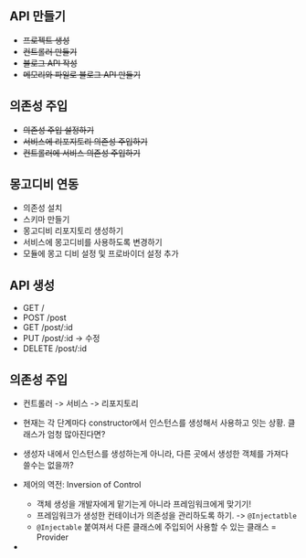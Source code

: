 ## API 만들기

- ~~프로젝트 생성~~
- ~~컨트롤러 만들기~~
- ~~블로그 API 작성~~
- ~~메모리와 파일로 블로그 API 만들기~~

## 의존성 주입

- ~~의존성 주입 설정하기~~
- ~~서비스에 리포지토리 의존성 주입하기~~
- ~~컨트롤러에 서비스 의존성 주입하기~~

## 몽고디비 연동

- 의존성 설치
- 스키마 만들기
- 몽고디비 리포지토리 생성하기
- 서비스에 몽고디비를 사용하도록 변경하기
- 모듈에 몽고 디비 설정 및 프로바이더 설정 추가



## API 생성

-  GET /
- POST /post
- GET /post/:id 
- PUT /post/:id -> 수정
- DELETE /post/:id 

## 의존성 주입

- 컨트롤러 -> 서비스 -> 리포지토리
- 현재는 각 단계마다 constructor에서 인스턴스를 생성해서 사용하고 잇는 상황. 클래스가 엄청 많아진다면? 
- 생성자 내에서 인스턴스를 생성하는게 아니라, 다른 곳에서 생성한 객체를 가져다 쓸수는 없을까?
- 제어의 역전: Inversion of Control 
  - 객체 생성을 개발자에게 맡기는게 아니라 프레임워크에게 맞기기!
  - 프레임워크가 생성한 컨테이너가 의존성을 관리하도록 하기. -> `@Injectatble` 
  - `@Injectable` 붙여져서 다른 클래스에 주입되어 사용할 수 있는 클래스 = Provider

- 
